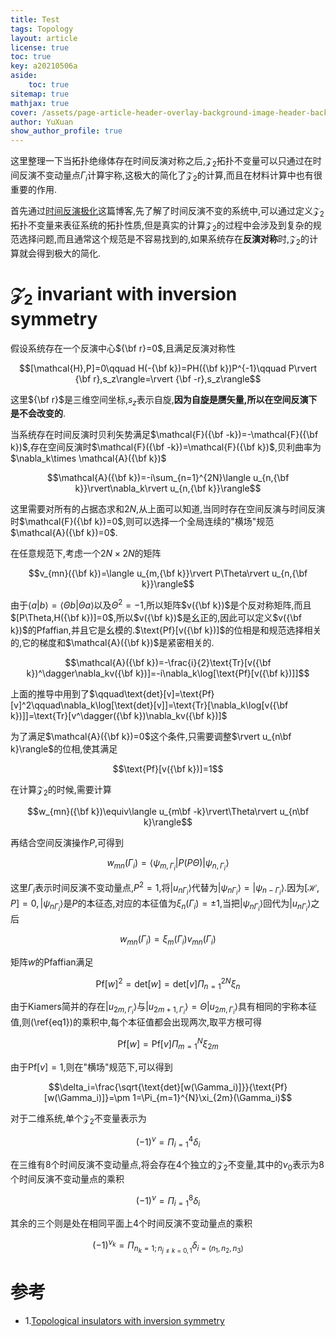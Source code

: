 ```yaml
---
title: Test
tags: Topology
layout: article
license: true
toc: true
key: a20210506a
aside:
    toc: true
sitemap: true
mathjax: true
cover: /assets/page-article-header-overlay-background-image-header-background.jpg
author: YuXuan
show_author_profile: true
---
```



这里整理一下当拓扑绝缘体存在时间反演对称之后,$\mathcal{Z}_2$拓扑不变量可以只通过在时间反演不变动量点$\Gamma_i$计算宇称,这极大的简化了$\mathcal{Z}_2$的计算,而且在材料计算中也有很重要的作用.
<!--more-->

首先通过[时间反演极化](https://yxli8023.github.io/2021/04/25/TR-Polarization.html)这篇博客,先了解了时间反演不变的系统中,可以通过定义$\mathcal{Z}_2$拓扑不变量来表征系统的拓扑性质,但是真实的计算$\mathcal{Z}_2$的过程中会涉及到复杂的规范选择问题,而且通常这个规范是不容易找到的,如果系统存在**反演对称**时,$\mathcal{Z}_2$的计算就会得到极大的简化.

# $\mathcal{Z}_2$ invariant with inversion symmetry
假设系统存在一个反演中心${\bf r}=0$,且满足反演对称性

$$[\mathcal{H},P]=0\qquad H(-{\bf k})=PH({\bf k})P^{-1}\qquad P\rvert {\bf r},s_z\rangle=\rvert {\bf -r},s_z\rangle$$

这里${\bf r}$是三维空间坐标,$s_z$表示自旋,**因为自旋是赝矢量,所以在空间反演下是不会改变的**.

当系统存在时间反演时贝利矢势满足$\mathcal{F}({\bf -k})=-\mathcal{F}({\bf k})$,存在空间反演时$\mathcal{F}({\bf -k})=\mathcal{F}({\bf k})$,贝利曲率为$\nabla_k\times \mathcal{A}({\bf k})$

$$\mathcal{A}({\bf k})=-i\sum_{n=1}^{2N}\langle u_{n,{\bf k}}\rvert\nabla_k\rvert u_{n,{\bf k}}\rangle$$

这里需要对所有的占据态求和$2N$,从上面可以知道,当同时存在空间反演与时间反演时$\mathcal{F}({\bf k})=0$,则可以选择一个全局连续的"横场"规范$\mathcal{A}({\bf k})=0$.

在任意规范下,考虑一个$2N\times 2N$的矩阵

$$v_{mn}({\bf k})=\langle u_{m,{\bf k}}\rvert P\Theta\rvert u_{n,{\bf k}}\rangle$$

由于$\langle a\rvert b\rangle=\langle\Theta b\rvert\Theta a\rangle$以及$\Theta^2=-1$,所以矩阵$v({\bf k})$是个反对称矩阵,而且$[P\Theta,H({\bf k})]=0$,所以$v({\bf k})$是幺正的,因此可以定义$v({\bf k})$的Pfaffian,并且它是幺模的.$\text{Pf}[v({\bf k})]$的位相是和规范选择相关的,它的梯度和$\mathcal{A}({\bf k})$是紧密相关的.

$$\mathcal{A}({\bf k})=-\frac{i}{2}\text{Tr}[v({\bf k})^\dagger\nabla_kv({\bf k})]=-i\nabla_k\log[\text{Pf}[v({\bf k})]]$$

上面的推导中用到了$\qquad\text{det}[v]=\text{Pf}[v]^2\qquad\nabla_k\log[\text{det}[v]]=\text{Tr}[\nabla_k\log[v({\bf k})]]=\text{Tr}[v^\dagger({\bf k})\nabla_kv({\bf k})]$

为了满足$\mathcal{A}({\bf k})=0$这个条件,只需要调整$\rvert u_{n\bf k}\rangle$的位相,使其满足

$$\text{Pf}[v({\bf k})]=1$$

在计算$\mathcal{Z}_2$的时候,需要计算

$$w_{mn}({\bf k})\equiv\langle u_{m\bf -k}\rvert\Theta\rvert u_{n\bf k}\rangle$$

再结合空间反演操作$P$,可得到

$$w_{mn}(\Gamma_i)=\langle\psi_{m,\Gamma_i}\rvert P(P\Theta)\rvert\psi_{n,\Gamma_i}\rangle$$

这里$\Gamma_i$表示时间反演不变动量点,$P^2=1$,将$\rvert u_{n\Gamma_i}\rangle$代替为$\rvert\psi_{n\Gamma_i}\rangle=\rvert\psi_{n-\Gamma_i}\rangle$.因为$[\mathcal{H},P]=0,\rvert\psi_{n\Gamma_i}\rangle$是$P$的本征态,对应的本征值为$\xi_n(\Gamma_i)=\pm 1$,当把$\rvert \psi_{n\Gamma_i}\rangle$回代为$\rvert u_{n\Gamma_i}\rangle$之后

$$w_{mn}(\Gamma_i)=\xi_m(\Gamma_i)v_{mn}(\Gamma_i)$$

矩阵$w$的Pfaffian满足

$$\text{Pf}[w]^2=\text{det}[w]=\text{det}[v]\Pi_{n=1}^{2N}\xi_n\label{eq1}$$

由于Kiamers简并的存在$\rvert u_{2m,\Gamma_i}\rangle$与$\rvert u_{2m+1,\Gamma_i}\rangle=\Theta\rvert u_{2m,\Gamma_i}\rangle$具有相同的宇称本征值,则(\ref{eq1})的乘积中,每个本征值都会出现两次,取平方根可得

$$\text{Pf}[w]=\text{Pf}[v]\Pi_{m=1}^{N}\xi_{2m}$$

由于$\text{Pf}[v]=1$,则在"横场"规范下,可以得到

$$\delta_i=\frac{\sqrt{\text{det}[w(\Gamma_i)]}}{\text{Pf}[w(\Gamma_i)]}=\pm 1=\Pi_{m=1}^{N}\xi_{2m}(\Gamma_i)$$

对于二维系统,单个$\mathcal{Z}_2$不变量表示为

$$(-1)^\nu=\Pi_{i=1}^4\delta_i$$

在三维有8个时间反演不变动量点,将会存在4个独立的$\mathcal{Z}_2$不变量,其中的$\nu_0$表示为8个时间反演不变动量点的乘积

$$(-1)^\nu=\Pi_{i=1}^8\delta_i$$

其余的三个则是处在相同平面上4个时间反演不变动量点的乘积

$$(-1)^{\nu_k}=\Pi_{n_k=1;n_{j\neq k=0,1}}\delta_{i=(n_1,n_2,n_3)}$$

# 参考
- 1.[Topological insulators with inversion symmetry](https://journals.aps.org/prb/abstract/10.1103/PhysRevB.76.045302)